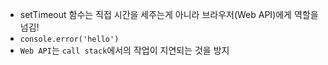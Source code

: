 - setTimeout 함수는 직접 시간을 세주는게 아니라 브라우저(Web API)에게 역할을 넘김! 
- `console.error('hello')`
- `Web API`는 `call stack`에서의 작업이 지연되는 것을 방지 